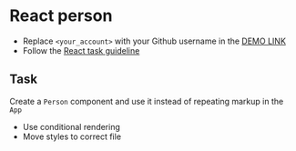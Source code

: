 # React person
- Replace `<your_account>` with your Github username in the [DEMO LINK](https://dasha-chekmariova.github.io/react_person/)
- Follow the [React task guideline](https://github.com/mate-academy/react_task-guideline#react-tasks-guideline)

## Task
Create a `Person` component and use it instead of repeating markup in the `App`

- Use conditional rendering
- Move styles to correct file

